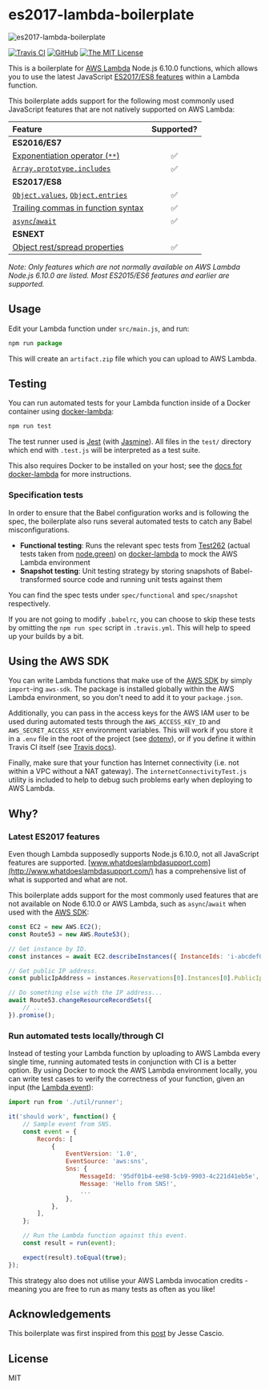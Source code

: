 # es2017-lambda-boilerplate

![es2017-lambda-boilerplate](https://github.com/irvinlim/es2017-lambda-boilerplate/blob/master/docs/images/banner.png)

[![Travis CI](https://img.shields.io/travis/irvinlim/es2017-lambda-boilerplate.svg?style=flat-square)](https://travis-ci.org/irvinlim/es2017-lambda-boilerplate) [![GitHub](https://img.shields.io/github/release/irvinlim/es2017-lambda-boilerplate.svg?style=flat-square)](https://github.com/irvinlim/es2017-lambda-boilerplate/releases) [![The MIT License](https://img.shields.io/badge/license-MIT-orange.svg?style=flat-square)](http://opensource.org/licenses/MIT)

This is a boilerplate for [AWS Lambda](https://aws.amazon.com/lambda/) Node.js 6.10.0 functions, which allows you to use the latest JavaScript [ES2017/ES8 features](https://hackernoon.com/es8-was-released-and-here-are-its-main-new-features-ee9c394adf66) within a Lambda function.

This boilerplate adds support for the following most commonly used JavaScript features that are not natively supported on AWS Lambda:

| Feature                                                                                                                                                                                |     Supported?     |
| :------------------------------------------------------------------------------------------------------------------------------------------------------------------------------------- | :----------------: |
| **ES2016/ES7**                                                                                                                                                                         |                    |
| [Exponentiation operator (`**`)](http://node.green/#ES2016-features-exponentiation------operator)                                                                                      | :white_check_mark: |
| [`Array.prototype.includes`](http://node.green/#ES2016-features-Array-prototype-includes)                                                                                              | :white_check_mark: |
| **ES2017/ES8**                                                                                                                                                                         |                    |
| [`Object.values`](http://node.green/#ES2017-features-Object-static-methods-Object-values), [`Object.entries`](http://node.green/#ES2017-features-Object-static-methods-Object-entries) | :white_check_mark: |
| [Trailing commas in function syntax](http://node.green/#ES2017-features-trailing-commas-in-function-syntax)                                                                            | :white_check_mark: |
| [`async`/`await`](http://node.green/#ES2017-features-async-functions)                                                                                                                  | :white_check_mark: |
| **ESNEXT**                                                                                                                                                                             |                    |
| [Object rest/spread properties](http://node.green/#ESNEXT-candidate--stage-3--object-rest-spread-properties)                                                                           | :white_check_mark: |

_Note: Only features which are not normally available on AWS Lambda Node.js 6.10.0 are listed. Most ES2015/ES6 features and earlier are supported._

## Usage

Edit your Lambda function under `src/main.js`, and run:

```js
npm run package
```

This will create an `artifact.zip` file which you can upload to AWS Lambda.

## Testing

You can run automated tests for your Lambda function inside of a Docker container using [docker-lambda](https://github.com/lambci/docker-lambda):

```js
npm run test
```

The test runner used is [Jest](https://github.com/facebook/jest) (with [Jasmine](https://jasmine.github.io)). All files in the `test/` directory which end with `.test.js` will be interpreted as a test suite.

This also requires Docker to be installed on your host; see the [docs for docker-lambda](https://github.com/lambci/docker-lambda) for more instructions.

### Specification tests

In order to ensure that the Babel configuration works and is following the spec, the boilerplate also runs several automated tests to catch any Babel misconfigurations.

* **Functional testing**: Runs the relevant spec tests from [Test262](https://github.com/tc39/test262) (actual tests taken from [node.green](http://node.green/)) on [docker-lambda](https://github.com/lambci/docker-lambda) to mock the AWS Lambda environment
* **Snapshot testing**: Unit testing strategy by storing snapshots of Babel-transformed source code and running unit tests against them

You can find the spec tests under `spec/functional` and `spec/snapshot` respectively.

If you are not going to modify `.babelrc`, you can choose to skip these tests by omitting the `npm run spec` script in `.travis.yml`. This will help to speed up your builds by a bit.

## Using the AWS SDK

You can write Lambda functions that make use of the [AWS SDK](https://github.com/aws/aws-sdk-js) by simply `import`-ing `aws-sdk`. The package is installed globally within the AWS Lambda environment, so you don't need to add it to your `package.json`.

Additionally, you can pass in the access keys for the AWS IAM user to be used during automated tests through the `AWS_ACCESS_KEY_ID` and `AWS_SECRET_ACCESS_KEY` environment variables. This will work if you store it in a `.env` file in the root of the project (see [dotenv](https://github.com/motdotla/dotenv)), or if you define it within Travis CI itself (see [Travis docs](https://docs.travis-ci.com/user/environment-variables/)).

Finally, make sure that your function has Internet connectivity (i.e. not within a VPC without a NAT gateway). The `internetConnectivityTest.js` utility is included to help to debug such problems early when deploying to AWS Lambda.

## Why?

### Latest ES2017 features

Even though Lambda supposedly supports Node.js 6.10.0, not all JavaScript features are supported. [www.whatdoeslambdasupport.com](http://www.whatdoeslambdasupport.com/) has a comprehensive list of what is supported and what are not.

This boilerplate adds support for the most commonly used features that are not available on Node 6.10.0 or AWS Lambda, such as `async`/`await` when used with the [AWS SDK](https://github.com/aws/aws-sdk-js):

```js
const EC2 = new AWS.EC2();
const Route53 = new AWS.Route53();

// Get instance by ID.
const instances = await EC2.describeInstances({ InstanceIds: 'i-abcdef01' }).promise();

// Get public IP address.
const publicIpAddress = instances.Reservations[0].Instances[0].PublicIpAddress;

// Do something else with the IP address...
await Route53.changeResourceRecordSets({
    // ...
}).promise();
```

### Run automated tests locally/through CI

Instead of testing your Lambda function by uploading to AWS Lambda every single time, running automated tests in conjunction with CI is a better option. By using Docker to mock the AWS Lambda environment locally, you can write test cases to verify the correctness of your function, given an input (the [Lambda event](http://docs.aws.amazon.com/lambda/latest/dg/eventsources.html)):

```js
import run from './util/runner';

it('should work', function() {
    // Sample event from SNS.
    const event = {
        Records: [
            {
                EventVersion: '1.0',
                EventSource: 'aws:sns',
                Sns: {
                    MessageId: '95df01b4-ee98-5cb9-9903-4c221d41eb5e',
                    Message: 'Hello from SNS!',
                    ...
                },
            },
        ],
    };

    // Run the Lambda function against this event.
    const result = run(event);

    expect(result).toEqual(true);
});
```

This strategy also does not utilise your AWS Lambda invocation credits - meaning you are free to run as many tests as often as you like!

## Acknowledgements

This boilerplate was first inspired from this [post](http://jessesnet.com/development-notes/2016/nodejs-es7-aws-lambda/) by Jesse Cascio.

## License

MIT
